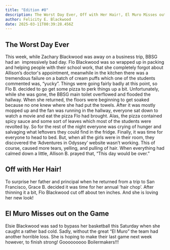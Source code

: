 ```yaml
---
title: "Edition #8"
description: The Worst Day Ever, Off with Her Hair!, El Muro Misses out on the Game
author: Felicity E. Blackwood
date: 2025-03-11T00:39:28.456Z
---
```

## The Worst Day Ever

This week, while Zachary Blackwood was away on a business trip, BBSG had an  impressively bad day. Flo Blackwood was so wrapped up in packing and helping people with their school work, that she completely forgot about Allison’s doctor's appointment, meanwhile in the kitchen there was a tremendous failure on a batch of cream puffs which one of the students commented was, “yucky”. Things were going fairly badly at this point, so Flo B. decided to go get some pizza to perk things up a bit. Unfortunately, while she was gone, the BBSG main toilet overflowed and flooded the hallway. When she returned, the floors were beginning to get soaked because no one knew where she had put the towels. After it was mostly mopped up and the fan was running in the hallway, everyone sat down to watch a movie and eat the pizza Flo had brought. Alas, the pizza contained spicy sauce and some sort of leaves which most of the students were revolted by. So for the rest of the night everyone was crying of hunger and salvaging what leftovers they could find in the fridge. Finally, it was time for everyone to head to bed. But, when all the girls were in their room, they discovered the ‘Adventures in Odyssey’ website wasn’t working. This of course, caused more tears, yelling, and pulling of hair. When everything had calmed down a little, Allison B. prayed that, “This day would be over.” 

## Off with Her Hair!

To surprise her father and principal when he returned from a trip to San Francisco, Grace B. decided it was time for her annual ‘hair chop’. After thinning it a bit, Flo Blackwood cut off about ten inches. And she is loving her new look! 

## El Muro Misses out on the Game

Elsie Blackwood was sad to bypass her basketball this Saturday when she caught a rather bad cold. Sadly, without the great “El Muro” the team had another horrible loss. She is hoping to make their last game next week however, to finish strong! Gooooooooo Boilermakers!!!